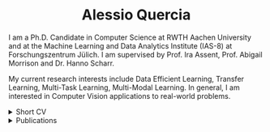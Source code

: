 <h1 align="center"> Alessio Quercia </h1>

<div align="center">
  <!--<a href="https://alessioquercia.github.io">
    <img src="https://img.shields.io/badge/Google%20Scholar-4285F4?style=for-the-badge&logo=google-scholar&logoColor=white">
  </a>-->
  <!--<object>![visitors](https://visitor-badge.glitch.me/badge?page_id=AlessioQuercia.visitor-badge)</object>-->
  <!--<a href="https://alessioquercia.github.io">
    <img src="https://img.shields.io/badge/Website-FF7139?style=flat&logo=Firefox-Browser&logoColor=white">
  </a>-->
  <!--<a href="https://linkedin.com/in/AlessioQuercia">
    <img src="https://img.shields.io/badge/LinkedIn-0077B5?style=flat&logo=linkedin&logoColor=white">
  </a>-->
  <!--<a href="https://twitter.com/ale_qrc">
    <img src="https://img.shields.io/badge/Twitter-1DA1F2?style=flat&logo=twitter&logoColor=white">
  </a>-->
  <!--<a href="https://discord.gg/3tZH6CCXe3">
    <img src="https://img.shields.io/badge/Discord-7289DA?style=flat&logo=discord&logoColor=white">
  </a>-->
  <!--<a href="mailto:alessioquercia4@gmail.com">
    <img src="https://img.shields.io/badge/Gmail-D14836?style=flat&logo=gmail&logoColor=white">
  </a>-->
</div>

<!--   <a href="https://discordapp.com/channels/@me/172462295346184194">
    <img src="https://img.shields.io/badge/Discord-7289DA?style=flat&logo=discord&logoColor=white">
  </a> -->
  
<!--<div align="center"> 
  <a href="https://git.io/typing-svg">
    <img src="https://readme-typing-svg.herokuapp.com/?lines=Welcome+to+my+profile+page!" />
  </a>
</div>-->

I am a Ph.D. Candidate in Computer Science at RWTH Aachen University and at the Machine Learning and Data Analytics Institute (IAS-8) at Forschungszentrum Jülich. I am supervised by Prof. Ira Assent, Prof. Abigail Morrison and Dr. Hanno Scharr. 

My current research interests include Data Efficient Learning, Transfer Learning, Multi-Task Learning, Multi-Modal Learning. In general, I am interested in Computer Vision applications to real-world problems.

<!--My previous research interests include Reinforcement Learning and Neuroevolution. -->
<!--
<details>
  <summary markdown="span">Short summary of my previous research activities</summary>

| Position        | Location                                                 | Activity                                                     |
| :-------------- | :------------------------------------------------------- | :----------------------------------------------------------- |
| Ph.D. Student   | Dept. of Computer Science at RWTH Aachen University & Forschungszentrum Jülich | Data Efficient Learning, Transfer Learning and Multi-Task Learning for Computer Vision applications |
| Ph.D. Student   | Dept. of Computer Science at Sapienza University of Rome & WSense s.r.l. | Risk forecasting in aquaculture using deep learning techniques |
| Research Intern | Smart Systems Integration group at IBM Research Zurich   | Epileptic seizure prediction using deep unsupervised learning techniques |
| MSc Student     | Dept. of Computer Science at University of Milan         | Master Thesis on epileptic seizure prediction using deep unsupervised learning |
| BSc Student     | Dept. of Computer Science at Sapienza University of Rome | Bachelor Thesis on neuroevolution and reinforcement learning          |

</details>
-->



<details>
  <summary markdown="span">Short CV</summary>
  
  ## Experience
<!--   <details>
    <summary markdown="span">[05.2021 - Current] > Research Assistant at Forschungszentrum Jülich</summary>
      Transfer learning.
  </details>
  <details>
    <summary markdown="span">[10.2020 - 05.2021] > Research Fellow at Sapienza University of Rome and WSense S.r.l.</summary>
      Risk forecasting in aquaculture using deep learning techniques.
  </details>
  <details>
    <summary markdown="span">[09.2019 - 07.2021] > Research Intern at IBM Research Zurich</summary>
      Epileptic seizure prediction using deep unsupervised learning techniques.
  </details>
  <details>
    <summary markdown="span">[10.2018 - 07.2019] > Tutor of Computer Science Basics at University of Milan</summary>
      Teaching Computer Science Basics to groups of up to 60 undergraduates in laboratory lessons.
  </details> -->
  - [09.2019 - 07.2021] > Research Intern at IBM Research Zurich
  - [10.2018 - 07.2019] > Tutor of Computer Science Basics at University of Milan
  
  ## Education
  - [05.2021 - Current] > Ph.D. in Computer Science at RWTH Aachen University and Forschungszentrum Jülich
  - [10.2020 - 05.2021] > Ph.D Candidate at Sapienza University of Rome and Research Assistant at WSense S.r.l.
  - [09.2017 - 04.2020] > MSc in Computer Science at University of Milan
  - [09.2013 - 07.2017] > BSc in Computer Science at Sapienza University of Rome
</details>

<details>
  <summary markdown="span">Publications</summary>

  [Google Scholar](https://scholar.google.it/citations?user=CPfJjQgAAAAJ)
  
  - Quercia A., Yildiz E., Cao Z., Krajsek K., Morrison A., Assent I., Scharr H.: [_"Enhancing Monocular Depth Estimation with Multi-Source Auxiliary Tasks"_](). In: _Winter Conference on Applications of Computer Vision **(WACV)**_. On Proceedings. IEEE, Tucson, Arizona (2025).
  - Bangun A.\*, Cao Z.\*, Quercia A.\*, Scharr H., Pfaehler E.: [_"MRI Reconstruction with Regularized 3D Diffusion Model (R3DM)"_](). In: _Winter Conference on Applications of Computer Vision **(WACV)**_. On Proceedings. IEEE, Tucson, Arizona (2025).
  - Paul D.R.\*, Quercia A.\*, Fortuin V., Nöh K., Scharr H.: [_"Parameter-efficient Bayesian Neural Networks for Uncertainty-aware Depth Estimation"_](). In: _European Conference on Computer Vision **(ECCV)**_. On Proceedings. IEEE, Milan, Italy (2024).
  - Quercia A., Morrison A., Scharr H., Assent I.: [_"SGD Biased towards Early Important Samples for Efficient Training"_](https://ieeexplore.ieee.org/abstract/document/10415731/). In: _IEEE International Conference on Data Mining **(ICDM)**_. On Proceedings. IEEE, Shanghai, China (2023).
  - Quercia A., Frick T., Egli F., Pullen N., Dupanloup I., Tang J., Asif U., Harrer S. and Brunschwiler T.: [_"Preictal onset detection through unsupervised clustering for epileptic seizure prediction"_](https://ieeexplore.ieee.org/abstract/document/9581248). In: _IEEE International Conference on Digital Health **(ICDH)**_. On Proceedings. IEEE, Chicago, USA (2021).
  
</details>

<!--
<h2 align="center"> Github Stats </h2>

<div align="center">
  <a href="https://github-readme-stats-bice-beta-91.vercel.app">
    <img src="https://github-readme-stats.vercel.app/api?username=AlessioQuercia&include_all_commits=true&count_private=true&show_icons=true&theme=radical" /> 
    <img src="https://github-readme-stats-bice-beta-91.vercel.app/api?username=AlessioQuercia&include_all_commits=true&show_icons=true&theme=radical" />
  </a>
</div>
-->
<!-- ![AlessioQuercia's GitHub stats](https://github-readme-stats.vercel.app/api?username=AlessioQuercia&include_all_commits=true&count_private=true&show_icons=true&theme=radical) -->

<!-- <div align="center">
  <a href="https://git.io/streak-stats">
    <img src="https://github-readme-streak-stats.herokuapp.com?user=AlessioQuercia&theme=radical" />
  </a>
</div> -->
<!-- [![GitHub Streak](https://github-readme-streak-stats.herokuapp.com?user=AlessioQuercia&theme=radical)](https://git.io/streak-stats) -->


<!-- <div align="center">
  <a href="https://github.com/anuraghazra/github-readme-stats">
    <img src="https://github-readme-stats.vercel.app/api/wakatime?username=aleqrc&theme=radical&layout=compact" />
  </a>
</div> -->
<!-- [![AlessioQuercia's wakatime stats](https://github-readme-stats.vercel.app/api/wakatime?username=aleqrc)](https://github.com/anuraghazra/github-readme-stats) -->

<!--
<details>
  <summary markdown="span">Fancy contribution graph</summary>

<div align="center">
  <a href="https://github.com/Platane/snk">
    <img src="https://github.com/AlessioQuercia/AlessioQuercia/blob/output/github-contribution-grid-snake.svg" />
  </a>
</div>
</details> 
<!-- ![snake gif](https://github.com/AlessioQuercia/AlessioQuercia/blob/output/github-contribution-grid-snake.svg) -->



<!--
**AlessioQuercia/AlessioQuercia** is a ✨ _special_ ✨ repository because its `README.md` (this file) appears on your GitHub profile.

Here are some ideas to get you started:

- 🔭 I’m currently working on ...
- 🌱 I’m currently learning ...
- 👯 I’m looking to collaborate on ...
- 🤔 I’m looking for help with ...
- 💬 Ask me about ...
- 📫 How to reach me: ...
- 😄 Pronouns: ...
- ⚡ Fun fact: ...
-->
